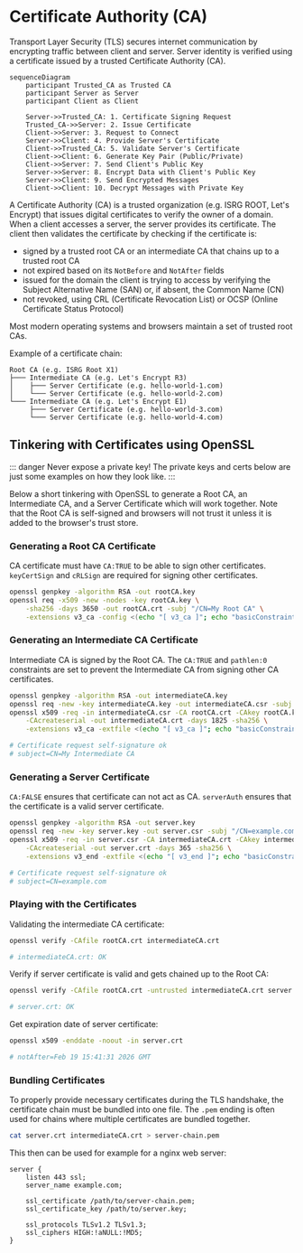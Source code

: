 # Certificate Authority (CA)

Transport Layer Security (TLS) secures internet communication by encrypting traffic between client and server. Server identity is verified using a certificate issued by a
trusted Certificate Authority (CA).

```mermaid
sequenceDiagram
    participant Trusted_CA as Trusted CA
    participant Server as Server
    participant Client as Client

    Server->>Trusted_CA: 1. Certificate Signing Request
    Trusted_CA->>Server: 2. Issue Certificate
    Client->>Server: 3. Request to Connect
    Server->>Client: 4. Provide Server's Certificate
    Client->>Trusted_CA: 5. Validate Server's Certificate
    Client->>Client: 6. Generate Key Pair (Public/Private)
    Client->>Server: 7. Send Client's Public Key
    Server->>Server: 8. Encrypt Data with Client's Public Key
    Server->>Client: 9. Send Encrypted Messages
    Client->>Client: 10. Decrypt Messages with Private Key
```

A Certificate Authority (CA) is a trusted organization (e.g. ISRG ROOT, Let's Encrypt) that issues digital certificates to verify the owner of a domain. When a client
accesses a server, the server provides its certificate. The client then validates the certificate by checking if the certificate is:

- signed by a trusted root CA or an intermediate CA that chains up to a trusted root CA
- not expired based on its `NotBefore` and `NotAfter` fields
- issued for the domain the client is trying to access by verifying the Subject Alternative Name (SAN) or, if absent, the Common Name (CN)
- not revoked, using CRL (Certificate Revocation List) or OCSP (Online Certificate Status Protocol)

Most modern operating systems and browsers maintain a set of trusted root CAs.

Example of a certificate chain:

```text
Root CA (e.g. ISRG Root X1)
├─── Intermediate CA (e.g. Let's Encrypt R3)
│    ├─── Server Certificate (e.g. hello-world-1.com)
│    └─── Server Certificate (e.g. hello-world-2.com)
└─── Intermediate CA (e.g. Let's Encrypt E1)
     ├─── Server Certificate (e.g. hello-world-3.com)
     └─── Server Certificate (e.g. hello-world-4.com)
```

## Tinkering with Certificates using OpenSSL

::: danger
Never expose a private key! The private keys and certs below are just some examples on how they look like.
:::

Below a short tinkering with OpenSSL to generate a Root CA, an Intermediate CA, and a Server Certificate which will work together. Note that the Root CA is self-signed
and browsers will not trust it unless it is added to the browser's trust store.

### Generating a Root CA Certificate

CA certificate must have `CA:TRUE` to be able to sign other certificates. `keyCertSign` and `cRLSign` are required for signing other certificates.

```bash
openssl genpkey -algorithm RSA -out rootCA.key
openssl req -x509 -new -nodes -key rootCA.key \
    -sha256 -days 3650 -out rootCA.crt -subj "/CN=My Root CA" \
    -extensions v3_ca -config <(echo "[ v3_ca ]"; echo "basicConstraints = critical,CA:TRUE"; echo "keyUsage = critical, keyCertSign, cRLSign")
```

### Generating an Intermediate CA Certificate

Intermediate CA is signed by the Root CA. The `CA:TRUE` and `pathlen:0` constraints are set to prevent the Intermediate CA from signing other CA certificates.

```bash
openssl genpkey -algorithm RSA -out intermediateCA.key
openssl req -new -key intermediateCA.key -out intermediateCA.csr -subj "/CN=My Intermediate CA"
openssl x509 -req -in intermediateCA.csr -CA rootCA.crt -CAkey rootCA.key \
    -CAcreateserial -out intermediateCA.crt -days 1825 -sha256 \
    -extensions v3_ca -extfile <(echo "[ v3_ca ]"; echo "basicConstraints = critical,CA:TRUE,pathlen:0"; echo "keyUsage = critical, keyCertSign, cRLSign")

# Certificate request self-signature ok
# subject=CN=My Intermediate CA
```

### Generating a Server Certificate

`CA:FALSE` ensures that certificate can not act as CA. `serverAuth` ensures that the certificate is a valid server certificate.

```bash
openssl genpkey -algorithm RSA -out server.key
openssl req -new -key server.key -out server.csr -subj "/CN=example.com"
openssl x509 -req -in server.csr -CA intermediateCA.crt -CAkey intermediateCA.key \
    -CAcreateserial -out server.crt -days 365 -sha256 \
    -extensions v3_end -extfile <(echo "[ v3_end ]"; echo "basicConstraints = critical,CA:FALSE"; echo "keyUsage = critical, digitalSignature, keyEncipherment"; echo "extendedKeyUsage = serverAuth")

# Certificate request self-signature ok
# subject=CN=example.com
```

### Playing with the Certificates

Validating the intermediate CA certificate:

```bash
openssl verify -CAfile rootCA.crt intermediateCA.crt

# intermediateCA.crt: OK
```

Verify if server certificate is valid and gets chained up to the Root CA:

```bash
openssl verify -CAfile rootCA.crt -untrusted intermediateCA.crt server.crt

# server.crt: OK
```

Get expiration date of server certificate:

```bash
openssl x509 -enddate -noout -in server.crt

# notAfter=Feb 19 15:41:31 2026 GMT
```

### Bundling Certificates

To properly provide necessary certificates during the TLS handshake, the certificate chain must be bundled into one file. The `.pem` ending is often used for chains where
multiple certificates are bundled together.

```bash
cat server.crt intermediateCA.crt > server-chain.pem
```

This then can be used for example for a nginx web server:

```nginx
server {
    listen 443 ssl;
    server_name example.com;

    ssl_certificate /path/to/server-chain.pem;
    ssl_certificate_key /path/to/server.key;

    ssl_protocols TLSv1.2 TLSv1.3;
    ssl_ciphers HIGH:!aNULL:!MD5;
}
```
